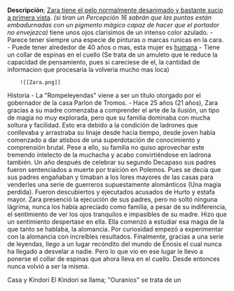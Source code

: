 **Descripción**; 
	<u>Zara tiene el pelo normalmente desanimado y bastante sucio a primera vista</u>. *(si tiran un Percepción 16 sabrán que las puntas están embadurnadas con un pigmento mágico capaz de hacer que el portador no envejezca)* tiene unos ojos clarisimos de un intenso color azulado.
	- Parece tener siempre una especie de pinturas o marcas runicas en la cara.
	- Puede tener alrededor de 40 años o mas, esta mujer es <u>humana</u>
	- Tiene un collar de espinas en el cuello (Se trata de un amuleto que le reduce la capacidad de pensamiento, pues si careciese de el, la cantidad de informacion que procesaria la volveria mucho mas loca)
	
		![[Zara.png]] 
	
Historia 
	- La "Rompeleyendas" viene a ser un título otorgado por el gobernador de la casa Parlon de Tromos. 
	- Hace 25 años (21 años), Zara gracias a su madre comenzaba a comprender el arte de la ilusión, un tipo de magia no muy explorada, pero que su familia dominaba con mucha soltura y facilidad. Esto era debido a la condición de ladrones que conllevaba y arrastraba su linaje desde hacía tiempo, desde joven había comenzado a dar atisbos de una superdotación de conocimiento y comprensión brutal.
	  Pese a ello, su familia no quiso aprovechar este tremendo intelecto de la muchacha y acabo convirtiéndose en ladrona también. Un año después de celebrar su segundo Decapaso sus padres fueron sentenciados a muerte por traición en Polemos. Pues se decía que sus padres engañaban y timaban a los lores mayores de las casas para venderles una serie de guerreros supuestamente alománticos (Una magia perdida). Fueron descubiertos y ejecutados acusados de Hurto y estafa mayor. 
	  Zara presenció la ejecución de sus padres, pero no soltó ninguna lágrima, nunca los había apreciado como familia, a pesar de su indiferencia, el sentimiento de ver los ojos tranquilos e impasibles de su madre. Hizo que un sentimiento despertase en ella. Ella comenzó a estudiar esa magia de la que tanto se hablaba, la alomancia. Por curiosidad empezó a experimentar con la alomancia con increíbles resultados.
	  Finalmente, gracias a una serie de leyendas, llego a un lugar recóndito del mundo de Énosis el cual nunca ha llegado a desvelar a nadie. Pero lo que vio en ese lugar le llevo a ponerse el collar de espinas que ahora lleva en el cuello. Desde entonces nunca volvió a ser la misma.
	

Casa y Kindori
	El Kindori se llama; "Ouranios" se trata de un 